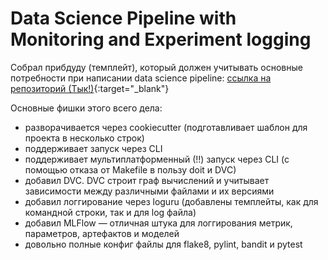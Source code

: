 # Data Science Pipeline with Monitoring and Experiment logging

Собрал прибдуду (темплейт), который должен учитывать основные потребности при написании data science pipeline: [ссылка на репозиторий (Тык!)](https://github.com/iKintosh/cookiecutter-data-science){:target="_blank"}

Основные фишки этого всего дела:
- разворачивается через cookiecutter (подготавливает шаблон для проекта в несколько строк)
- поддерживает запуск через CLI
- поддерживает мультиплатформенный (!!) запуск через CLI (с помощью отказа от Makefile в пользу doit и DVC)
- добавил DVC. DVC строит граф вычислений и учитывает зависимости между различными файлами и их версиями
- добавил логгирование через loguru (добавлены темплейты, как для командной строки, так и для log файла)
- добавил MLFlow — отличная штука для логгирования метрик, параметров, артефактов и моделей
- довольно полные конфиг файлы для flake8, pylint, bandit и pytest
